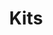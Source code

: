 ---
title: Kits
description: Pre-packaged kits with components, creative projects & dedicated content.

---